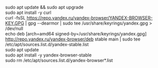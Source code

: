 sudo apt update && sudo apt upgrade  
sudo apt install -y curl  
curl -fsSL https://repo.yandex.ru/yandex-browser/YANDEX-BROWSER-KEY.GPG | gpg --dearmor | sudo tee /usr/share/keyrings/yandex.gpg > /dev/null  
echo deb [arch=amd64 signed-by=/usr/share/keyrings/yandex.gpg] http://repo.yandex.ru/yandex-browser/deb stable main | sudo tee /etc/apt/sources.list.d/yandex-stable.list  
sudo apt update  
sudo apt install -y yandex-browser-stable  
sudo rm /etc/apt/sources.list.d/yandex-browser*.list  
